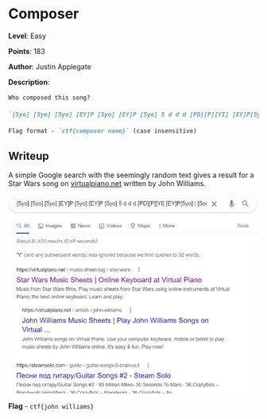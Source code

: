 # Composer
**Level**: Easy

**Points**: 183

**Author**: Justin Applegate

**Description**:
```markdown
Who composed this song?

`[5yo] [5yo] [5yo] [EY]P [5yo] [EY]P [5yo] 5 d d d [PD][P][YI] [EY]P[5yo] | [5odh] [5o]o [5odh] G g fDf O [TOS] sa [IP]p[IP] Y[YI] [EY]IP oPd | [5odh] [5o]o [5odh] G g fDf O [TOS] sa [IP]p[IP] Y[YI] [EY]P[5yo] [EY]P[5yo]`

Flag format - `ctf{composer name}` (case insensitive)
```

## Writeup
A simple Google search with the seemingly random text gives a result for a Star Wars song on [virtualpiano.net](https://virtualpiano.net/music-sheet-tag/star-wars/) written by John Williams.

![](solution.png)

**Flag** - `ctf{john williams}`